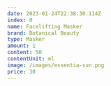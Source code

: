 ```yaml
---
date: 2023-01-24T22:38:30.114Z
index: 0
name: Facelifting Masker
brand: Botanical Beauty
type: Masker
amount: 1
content: 50
contentUnit: ml
image: /images/essentia-sun.png
price: 30
---
```

